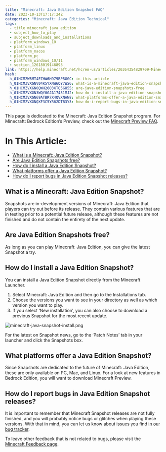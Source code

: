 ```yaml
---
title: "Minecraft: Java Edition Snapshot FAQ"
date: 2023-10-13T17:17:24Z
categories: "Minecraft: Java Edition Technical"
tags:
  - title_minecraft_java_edition
  - subject_how_to_play
  - subject_downloads_and_installations
  - platform_windows_10
  - platform_linux
  - platform_macos
  - platform_pc
  - platform_windows_10/11
  - section_12618019146893
link: https://help.minecraft.net/hc/en-us/articles/20364354829709-Minecraft-Java-Edition-Snapshot-FAQ
hash:
  h_01HCMZW5MT4FZHW6H979BP5GGC: in-this-article
  h_01HCMZVXGNV04K5YXNW6QY7WS6: what-is-a-minecraft-java-edition-snapshot
  h_01HCMZVXGN0QWH2603XTC5GH55: are-java-edition-snapshots-free
  h_01HCMZVXGN3WQY0GJA17451MJ2: how-do-i-install-a-java-edition-snapshot
  h_01HCMZVXGN69ATBR7X4QVXNAN8: what-platforms-offer-a-java-edition-snapshot
  h_01HCMZVXGNQXF3C5YR62DT83Y3: how-do-i-report-bugs-in-java-edition-snapshot-releases
---
```


This page is dedicated to the Minecraft: Java Edition Snapshot program. For Minecraft: Bedrock Edition’s Preview, check out the [Minecraft Preview FAQ](../Minecraft-Bedrock-Edition-Technical/How-to-Install-Minecraft-Preview.md).

# In This Article:

- [What is a Minecraft: Java Edition Snapshot?](https://minecrafthelp.zendesk.com/hc/en-us/articles/undefined#h_01HCMZVXGNV04K5YXNW6QY7WS6)
- [Are Java Edition Snapshots free?](https://minecrafthelp.zendesk.com/hc/en-us/articles/undefined#h_01HCMZVXGN0QWH2603XTC5GH55)
- [How do I install a Java Edition Snapshot?](https://minecrafthelp.zendesk.com/hc/en-us/articles/undefined#h_01HCMZVXGN3WQY0GJA17451MJ2)
- [What platforms offer a Java Edition Snapshot?](https://minecrafthelp.zendesk.com/hc/en-us/articles/undefined#h_01HCMZVXGN69ATBR7X4QVXNAN8)
- [How do I report bugs in Java Edition Snapshot releases?](https://minecrafthelp.zendesk.com/hc/en-us/articles/undefined#h_01HCMZVXGNQXF3C5YR62DT83Y3)

## What is a Minecraft: Java Edition Snapshot?

Snapshots are in-development versions of Minecraft: Java Edition that players can try out before its release. They contain various features that are in testing prior to a potential future release, although these features are not finished and do not contain the entirety of the next update.

## Are Java Edition Snapshots free?

As long as you can play Minecraft: Java Edition, you can give the latest Snapshot a try.

## How do I install a Java Edition Snapshot?

You can install a Java Edition Snapshot directly from the Minecraft Launcher.

1.  Select Minecraft: Java Edition and then go to the Installations tab.
2.  Choose the versions you want to see in your directory as well as which version you want to play.
3.  If you select ‘New installation’, you can also choose to download a previous Snapshot for the most recent update.

![minecraft-java-snapshot-install.png](https://minecrafthelp.zendesk.com/hc/article_attachments/20364323482381)

For the latest on Snapshot news, go to the ‘Patch Notes’ tab in your launcher and click the Snapshots box.

## What platforms offer a Java Edition Snapshot?

Since Snapshots are dedicated to the future of Minecraft: Java Edition, these are only available on PC, Mac, and Linux. For a look at new features in Bedrock Edition, you will want to download Minecraft Preview.

## How do I report bugs in Java Edition Snapshot releases?

It is important to remember that Minecraft Snapshot releases are not fully finished, and you will probably notice bugs or glitches when playing these versions. With that in mind, you can let us know about issues you find [in our bug tracker](https://minecraft.net/en-us/bugs/pc/).

To leave other feedback that is not related to bugs, please visit the [Minecraft Feedback page](https://feedback.minecraft.net/hc/en-us).
